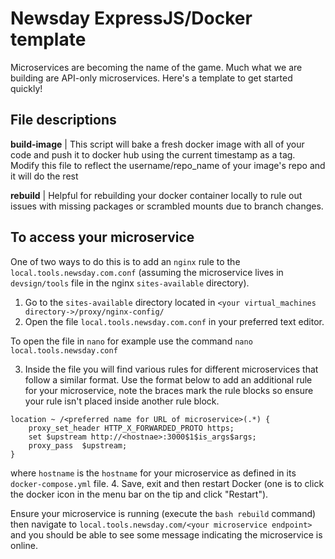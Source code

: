 # Newsday ExpressJS/Docker template

Microservices are becoming the name of the game. Much what we are building are API-only microservices. Here's a template to get started quickly!

## File descriptions

**build-image** | This script will bake a fresh docker image with all of your code and push it to docker hub using the current timestamp as a tag. Modify this file to reflect the username/repo_name of your image's repo and it will do the rest

**rebuild** | Helpful for rebuilding your docker container locally to rule out issues with missing packages or scrambled mounts due to branch changes.

## To access your microservice

One of two ways to do this is to add an `nginx` rule to the `local.tools.newsday.com.conf` (assuming the microservice lives in `devsign/tools` file in the nginx `sites-available` directory).

1. Go to the `sites-available` directory located in `<your virtual_machines directory->/proxy/nginx-config/`
2. Open the file `local.tools.newsday.com.conf` in your preferred text editor.

To open the file in `nano` for example use the command `nano local.tools.newsday.conf`

3. Inside the file you will find various rules for different microservices that follow a similar format. Use the format below to add an additional rule for your microservice, note the braces mark the rule blocks so ensure your rule isn't placed inside another rule block.

```nginx
location ~ /<preferred name for URL of microservice>(.*) {
    proxy_set_header HTTP_X_FORWARDED_PROTO https;
    set $upstream http://<hostnae>:3000$1$is_args$args;
    proxy_pass  $upstream;
}
```

where `hostname` is the `hostname` for your microservice as defined in its `docker-compose.yml` file.
4. Save, exit and then restart Docker (one is to click the docker icon in the menu bar on the tip and click "Restart").

Ensure your microservice is running (execute the `bash rebuild` command) then navigate to `local.tools.newsday.com/<your microservice endpoint>` and you should be able to see some message indicating the microservice is online.
